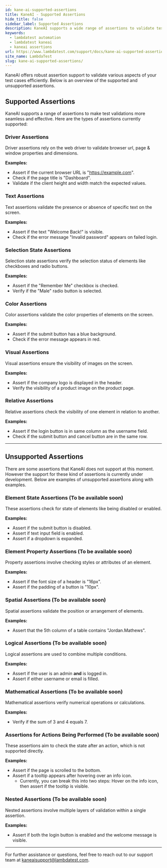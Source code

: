 ```yaml
---
id: kane-ai-supported-assertions
title: KaneAI - Supported Assertions
hide_title: false
sidebar_label: Supported Assertions
description: KaneAI supports a wide range of assertions to validate test cases efficiently. Here's an overview of the supported and unsupported assertions.
keywords:
  - lambdatest automation
  - lambdatest kaneai
  - kaneai assertions
url: https://www.lambdatest.com/support/docs/kane-ai-supported-assertions/
site_name: LambdaTest
slug: kane-ai-supported-assertions/
---
```


<script type="application/ld+json"
      dangerouslySetInnerHTML={{ __html: JSON.stringify({
       "@context": "https://schema.org",
        "@type": "BreadcrumbList",
        "itemListElement": [{
          "@type": "ListItem",
          "position": 1,
          "name": "Home",
          "item": "https://www.lambdatest.com"
        },{
          "@type": "ListItem",
          "position": 2,
          "name": "Support",
          "item": "https://www.lambdatest.com/support/docs/"
        },{
          "@type": "ListItem",
          "position": 3,
          "name": "KaneAI Supported Assertions",
          "item": "https://www.lambdatest.com/support/docs/kane-ai-assertions/"
        }]
      })
    }}
></script>
KaneAI offers robust assertion support to validate various aspects of your test cases efficiently. Below is an overview of the supported and unsupported assertions.

## Supported Assertions

KaneAI supports a range of assertions to make test validations more seamless and effective. Here are the types of assertions currently supported:

### Driver Assertions
Driver assertions rely on the web driver to validate browser url, page & window properties and dimensions. 

**Examples:**
- Assert if the current browser URL is "https://example.com".
- Check if the page title is "Dashboard".
- Validate if the client height and width match the expected values.

### Text Assertions
Text assertions validate the presence or absence of specific text on the screen.

**Examples:**
- Assert if the text "Welcome Back!" is visible.
- Check if the error message "Invalid password" appears on failed login.

### Selection State Assertions
Selection state assertions verify the selection status of elements like checkboxes and radio buttons.

**Examples:**
- Assert if the "Remember Me" checkbox is checked.
- Verify if the "Male" radio button is selected.

### Color Assertions
Color assertions validate the color properties of elements on the screen.

**Examples:**
- Assert if the submit button has a blue background.
- Check if the error message appears in red.

### Visual Assertions
Visual assertions ensure the visibility of images on the screen.

**Examples:**
- Assert if the company logo is displayed in the header.
- Verify the visibility of a product image on the product page.

### Relative Assertions
Relative assertions check the visibility of one element in relation to another.

**Examples:**
- Assert if the login button is in same column as the username field.
- Check if the submit button and cancel button are in the same row.

---

## Unsupported Assertions
There are some assertions that KaneAI does not support at this moment. However the support for these kind of assertions is currently under development.
Below are examples of unsupported assertions along with examples.

### Element State Assertions (To be available soon)
These assertions check for state of elements like being disabled or enabled.

**Examples:**
- Assert if the submit button is disabled.
- Assert if text input field is enabled.
- Assert if a dropdown is expanded.

### Element Property Assertions (To be available soon)
Property assertions involve checking styles or attributes of an element.

**Examples:**
- Assert if the font size of a header is "16px".
- Assert if the padding of a button is "10px".

### Spatial Assertions (To be available soon)
Spatial assertions validate the position or arrangement of elements.

**Examples:**
- Assert that the 5th column of a table contains "Jordan.Mathews".

### Logical Assertions (To be available soon)
Logical assertions are used to combine multiple conditions.

**Examples:**
- Assert if the user is an admin **and** is logged in.
- Assert if either username or email is filled.

### Mathematical Assertions (To be available soon)
Mathematical assertions verify numerical operations or calculations.

**Examples:**
- Verify if the sum of 3 and 4 equals 7.

### Assertions for Actions Being Performed (To be available soon)
These assertions aim to check the state after an action, which is not supported directly.

**Examples:**
- Assert if the page is scrolled to the bottom.
- Assert if a tooltip appears after hovering over an info icon.
  - Currently, you can break this into two steps: Hover on the info icon, then assert if the tooltip is visible.

### Nested Assertions (To be available soon)
Nested assertions involve multiple layers of validation within a single assertion.

**Examples:**
- Assert if both the login button is enabled and the welcome message is visible.

---

For further assistance or questions, feel free to reach out to our support team at kaneaisupport@lambdatest.com.
